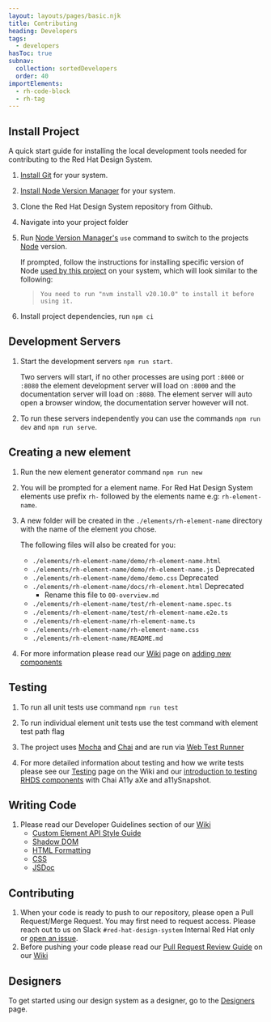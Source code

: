 ```yaml
---
layout: layouts/pages/basic.njk
title: Contributing
heading: Developers
tags:
  - developers
hasToc: true
subnav:
  collection: sortedDevelopers
  order: 40
importElements:
  - rh-code-block
  - rh-tag
---
```


<style>
  rh-code-block + rh-code-block {
    margin-block-start: var(--rh-spacer-2xl, 32px);
  }
</style>

## Install Project

A quick start guide for installing the local development tools needed for contributing to the Red Hat Design System.

1. [Install Git](https://git-scm.com/book/en/v2/Getting-Started-Installing-Git) for your system.
2. [Install Node Version Manager](https://github.com/nvm-sh/nvm) for your system.  
3. Clone the Red Hat Design System repository from Github.

    <rh-code-block>
      <script type="text/x-shellscript">git clone git@github.com:RedHat-UX/red-hat-design-system.git</script>
    </rh-code-block>

4. Navigate into your project folder

    <rh-code-block>
      <script type="text/x-shellscript">cd red-hat-design-system</script>
    </rh-code-block>

5. Run [Node Version Manager's](https://github.com/nvm-sh/nvm) `use` command to switch to the projects [Node](https://nodejs.org/en) version.

    <rh-code-block>
      <script type="text/x-shellscript">nvm use</script>
    </rh-code-block>

    If prompted, follow the instructions for installing specific version of Node [used by this project](https://github.com/RedHat-UX/red-hat-design-system/blob/main/.nvmrc) on your system, which will look similar to the following: 
    
    > `You need to run "nvm install v20.10.0" to install it before using it.`

6. Install project dependencies, run `npm ci`

    <rh-code-block>
      <script type="text/x-shellscript">npm ci</script>
    </rh-code-block>

## Development Servers

1. Start the development servers `npm run start`.

    <rh-code-block>
      <script type="text/x-shellscript">npm run start</script>
    </rh-code-block>

    Two servers will start, if no other processes are using port `:8000` or `:8080` the element development server will load on `:8000` and the documentation server will load on `:8080`. The element server will auto open a browser window, the documentation server however will not.  
2. To run these servers independently you can use the commands `npm run dev` and `npm run serve`.

    <rh-code-block>
      <script type="text/x-shellscript">npm run dev</script>
    </rh-code-block>


    <rh-code-block>
      <script type="text/x-shellscript">npm run serve</script>
    </rh-code-block>

## Creating a new element

1. Run the new element generator command `npm run new`

    <rh-code-block>
      <script type="text/x-shellscript">npm run new</script>
    </rh-code-block>

2. You will be prompted for a element name.  For Red Hat Design System elements use prefix `rh-` followed by the elements name e.g: `rh-element-name`.
3. A new folder will be created in the `./elements/rh-element-name` directory with the name of the element you chose.

    The following files will also be created for you:

    - `./elements/rh-element-name/demo/rh-element-name.html`
    - `./elements/rh-element-name/demo/rh-element-name.js` <rh-tag color="red" variant="outline">Deprecated</rh-tag>
    - `./elements/rh-element-name/demo/demo.css` <rh-tag color="red" variant="outline">Deprecated</rh-tag>
    - `./elements/rh-element-name/docs/rh-element.html` <rh-tag color="red" variant="outline">Deprecated</rh-tag>
      - Rename this file to `00-overview.md`
    - `./elements/rh-element-name/test/rh-element-name.spec.ts`
    - `./elements/rh-element-name/test/rh-element-name.e2e.ts`
    - `./elements/rh-element-name/rh-element-name.ts`
    - `./elements/rh-element-name/rh-element-name.css`
    - `./elements/rh-element-name/README.md`

4. For more information please read our [Wiki](https://github.com/RedHat-UX/red-hat-design-system/wiki) page on [adding new components](https://github.com/RedHat-UX/red-hat-design-system/wiki/Adding-New-Components) 

## Testing

1. To run all unit tests use command `npm run test`

    <rh-code-block>
      <script type="text/x-shellscript">npm run test</script>
    </rh-code-block>

2. To run individual element unit tests use the test command with element test path flag

    <rh-code-block>
      <script type="text/x-shellscript">npm run test -- -- ./elements/rh-element-name/test/rh-element-name.spec.ts</script>
    </rh-code-block>

3. The project uses [Mocha](https://mochajs.org/) and [Chai](https://www.chaijs.com/) and are run via [Web Test Runner](https://modern-web.dev/docs/test-runner/overview/)
4. For more detailed information about testing and how we write tests please see our [Testing](https://github.com/RedHat-UX/red-hat-design-system/wiki/Testing) page on the Wiki and our [introduction to testing RHDS components](/accessibility/qa-testing/#accessibility-tools-for-ci%2Fcd-pipelines) with Chai A11y aXe and a11ySnapshot.
## Writing Code

1.  Please read our Developer Guidelines section of our [Wiki](https://github.com/RedHat-UX/red-hat-design-system/wiki)
    - [Custom Element API Style Guide](https://github.com/RedHat-UX/red-hat-design-system/wiki/Custom-Elements-API-Style-Guide)
    - [Shadow DOM](https://github.com/RedHat-UX/red-hat-design-system/wiki/Shadow-DOM-Style-Guide)
    - [HTML Formatting](https://github.com/RedHat-UX/red-hat-design-system/wiki/HTML-Formatting)
    - [CSS](https://github.com/RedHat-UX/red-hat-design-system/wiki/CSS-Styles)
    - [JSDoc](https://github.com/RedHat-UX/red-hat-design-system/wiki/JSDoc)

## Contributing 

1. When your code is ready to push to our repository, please open a Pull Request/Merge Request. You may first need to request access.  Please reach out to us on Slack `#red-hat-design-system` <rh-tag color="red" variant="outline">Internal Red Hat only</rh-tag> or [open an issue](https://github.com/RedHat-UX/red-hat-design-system/issues/new/choose).
2. Before pushing your code please read our [Pull Request Review Guide](https://github.com/RedHat-UX/red-hat-design-system/wiki/Pull-Request-Review-Guide) on our [Wiki](https://github.com/RedHat-UX/red-hat-design-system/wiki)

<uxdot-feedback>
  <h2>Designers</h2>
  <p>To get started using our design system as a designer, go to the <a href="get-started/designers">Designers</a> page.</p>
</uxdot-feedback>
